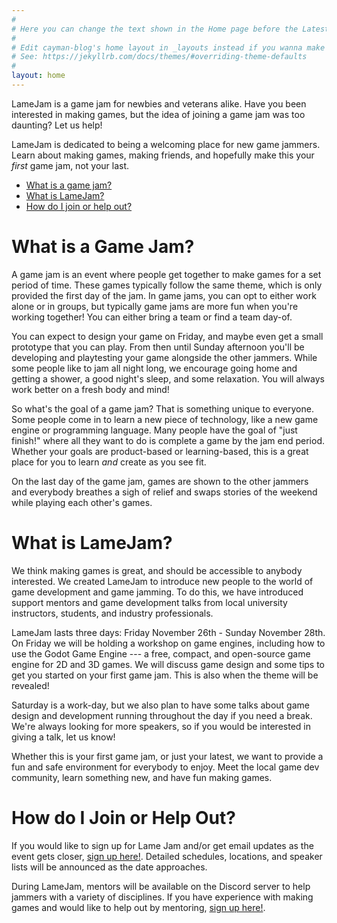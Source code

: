 ```yaml
---
#
# Here you can change the text shown in the Home page before the Latest Posts section.
#
# Edit cayman-blog's home layout in _layouts instead if you wanna make some changes
# See: https://jekyllrb.com/docs/themes/#overriding-theme-defaults
#
layout: home
---
```


LameJam is a game jam for newbies and veterans alike. Have you been interested
in making games, but the idea of joining a game jam was too daunting? Let us
help!

LameJam is dedicated to being a welcoming place for new game jammers. Learn
about making games, making friends, and hopefully make this your _first_ game
jam, not your last.

- [What is a game jam?](#what-is-a-game-jam)
- [What is LameJam?](#what-is-lamejam)
- [How do I join or help out?](#how-do-i-join-or-help-out)

# What is a Game Jam?

A game jam is an event where people get together to make games for a set period
of time. These games typically follow the same theme, which is only provided the
first day of the jam. In game jams, you can opt to either work alone or in
groups, but typically game jams are more fun when you're working together! You
can either bring a team or find a team day-of.

You can expect to design your game on Friday, and maybe even get a small
prototype that you can play. From then until Sunday afternoon you'll be
developing and playtesting your game alongside the other jammers. While some
people like to jam all night long, we encourage going home and getting a shower,
a good night's sleep, and some relaxation. You will always work better on a
fresh body and mind!

So what's the goal of a game jam? That is something unique to everyone. Some
people come in to learn a new piece of technology, like a new game engine or
programming language. Many people have the goal of "just finish!" where all they
want to do is complete a game by the jam end period. Whether your goals are
product-based or learning-based, this is a great place for you to learn _and_
create as you see fit.

On the last day of the game jam, games are shown to the other jammers and
everybody breathes a sigh of relief and swaps stories of the weekend while
playing each other's games.

# What is LameJam?

We think making games is great, and should be accessible to anybody interested.
We created LameJam to introduce new people to the world of game development and
game jamming. To do this, we have introduced support mentors and game
development talks from local university instructors, students, and industry
professionals.

LameJam lasts three days: Friday November 26th - Sunday November 28th. On Friday we will be
holding a workshop on game engines, including how to use the Godot Game Engine --- a free, compact, and
open-source game engine for 2D and 3D games. We will discuss game design and
some tips to get you started on your first game jam. This is also when the theme
will be revealed!

Saturday is a work-day, but we also plan to have some talks about game design
and development running throughout the day if you need a break. We're always
looking for more speakers, so if you would be interested in giving a talk, let
us know!

Whether this is your first game jam, or just your latest, we want to provide a
fun and safe environment for everybody to enjoy. Meet the local game dev
community, learn something new, and have fun making games.

# How do I Join or Help Out?

If you would like to sign up for Lame Jam and/or get email updates as the event
gets closer, [sign up here!](https://forms.gle/WHWp9KPvwWpAd9V48). Detailed schedules, locations, and speaker
lists will be announced as the date approaches.

During LameJam, mentors will be available on the Discord server to help jammers with a variety of disciplines. If you have experience with making games and would like to help out by mentoring, [sign up here!](https://forms.gle/fnAADqycWzNRkHVb6).
